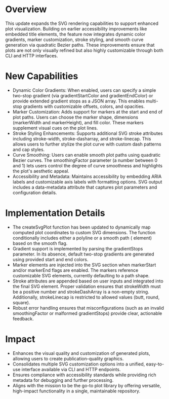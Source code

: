 # Overview
This update expands the SVG rendering capabilities to support enhanced plot visualization. Building on earlier accessibility improvements like embedded title elements, the feature now integrates dynamic color gradients, marker customization, stroke styling, and smooth curve generation via quadratic Bezier paths. These improvements ensure that plots are not only visually refined but also highly customizable through both CLI and HTTP interfaces.

# New Capabilities
- Dynamic Color Gradients: When enabled, users can specify a simple two-stop gradient (via gradientStartColor and gradientEndColor) or provide extended gradient stops as a JSON array. This enables multi-stop gradients with customizable offsets, colors, and opacities.
- Marker Customization: Adds support for markers at the start and end of plot paths. Users can choose the marker shape, dimensions (markerWidth and markerHeight), and fill color. These markers supplement visual cues on the plot lines.
- Stroke Styling Enhancements: Supports additional SVG stroke attributes including stroke-width, stroke-dasharray, and stroke-linecap. This allows users to further stylize the plot curve with custom dash patterns and cap styles.
- Curve Smoothing: Users can enable smooth plot paths using quadratic Bezier curves. The smoothingFactor parameter (a number between 0 and 1) lets users control the degree of curve smoothness and highlights the plot's aesthetic appeal.
- Accessibility and Metadata: Maintains accessibility by embedding ARIA labels and customizable axis labels with formatting options. SVG output includes a data-metadata attribute that captures plot parameters and configuration details.

# Implementation Details
- The createSvgPlot function has been updated to dynamically map computed plot coordinates to custom SVG dimensions. The function conditionally includes either a polyline or a smooth path (<path> element) based on the smooth flag.
- Gradient support is implemented by parsing the gradientStops parameter. In its absence, default two-stop gradients are generated using provided start and end colors.
- Marker elements are injected into the SVG <defs> section when markerStart and/or markerEnd flags are enabled. The markers reference customizable SVG elements, currently defaulting to a path shape.
- Stroke attributes are appended based on user inputs and integrated into the final SVG element. Proper validation ensures that strokeWidth must be a positive number and strokeDashArray is a non-empty string. Additionally, strokeLinecap is restricted to allowed values (butt, round, square).
- Robust error handling ensures that misconfigurations (such as an invalid smoothingFactor or malformed gradientStops) provide clear, actionable feedback.

# Impact
- Enhances the visual quality and customization of generated plots, allowing users to create publication-quality graphics.
- Consolidates multiple SVG customization options into a unified, easy-to-use interface available via CLI and HTTP endpoints.
- Ensures compliance with accessibility standards while providing rich metadata for debugging and further processing.
- Aligns with the mission to be the go-to plot library by offering versatile, high-impact functionality in a single, maintainable repository.
